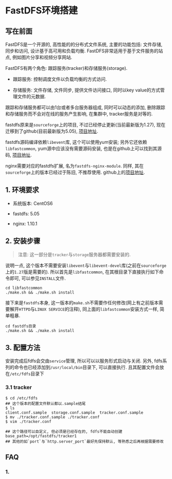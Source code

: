 # FastDFS环境搭建

## 写在前面

FastDFS是一个开源的, 高性能的的分布式文件系统, 主要的功能包括: 文件存储, 同步和访问, 设计基于高可用和负载均衡. FastDFS非常适用于基于文件服务的站点, 例如图片分享和视频分享网站.

FastDFS有两个角色: 跟踪服务(tracker)和存储服务(storage).

- 跟踪服务: 控制调度文件以负载均衡的方式访问.

- 存储服务: 文件存储, 文件同步, 提供文件访问接口, 同时以key value的方式管理文件的元数据.

跟踪和存储服务都可以由1台或者多台服务器组成, 同时可以动态的添加, 删除跟踪和存储服务而不会对在线的服务产生影响, 在集群中, tracker服务是对等的.

fastdfs原来是`sourceforge`上的项目, 不过已经停止更新(当前最新版为1.27), 现在迁移到了github(目前最新版为5.05), [项目地址](https://github.com/happyfish100/fastdfs).

fastdfs源码编译依赖`libevent`库, 这个可以使用yum安装; 另外它还依赖`libfastcommon`, yum源中应该没有需要源码安装, 也是在github上可以找到其源码, [项目地址](https://github.com/happyfish100/libfastcommon).

nginx需要对应的fastdfs扩展, 名为`fastdfs-nginx-module`. 同样, 其在`sourceforge`上的版本已经过于陈旧, 不推荐使用. github上的[项目地址](https://github.com/happyfish100/fastdfs-nginx-module).

## 1. 环境要求

- 系统版本: CentOS6

- fastdfs: 5.05

- nginx: 1.10.1



## 2. 安装步骤

> 注意: 这一部分是`tracker`与`storage`服务器都需要安装的.

说明一点, 这个版本不需要安装`libevent`与`libevent-devel`库(之前在`sourceforge`上的`1.27`版是需要的). 所以首先是`libfastcommon`, 在其根目录下直接执行如下命令即可, 可以参见`INSTALL`文件.

```shell
cd libfastcommon
./make.sh && ./make.sh install
```

接下来是`fastdfs`本身, 这一版本的`make.sh`不需要作任何修改(网上有之前版本需要解开`HTTPD`与`LINUX SERVICE`的注释), 同上面的`libfastcommon`安装方式一样, 简单粗暴.

```shell
cd fastdfs目录
./make.sh && ./make.sh install
```

## 3. 配置方法

安装完成后fdfs会交由`service`管理, 所以可以以服务形式启动与关闭. 另外, fdfs系列的命令也已经添加到`/usr/local/bin`目录下, 可以直接执行. 且其配置文件会放在`/etc/fdfs`目录下

### 3.1 tracker

```
$ cd /etc/fdfs
## 这个版本的配置文件默认都以.sample结尾
$ ls
client.conf.sample  storage.conf.sample  tracker.conf.sample
$ mv ./tracker.conf.sample ./tracker.conf
$ vim ./tracker.conf

## 这个路径可以自定义, 但必须是已经存在的, fdfs不能自动创建
base_path=/opt/fastdfs/tracker1
## 其他的如`port`与`http.server_port`最好先保持默认, 等熟悉之后再根据需要修改
```

## FAQ

### 1.
